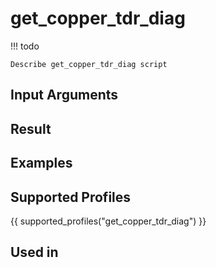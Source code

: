 

# get_copper_tdr_diag

<!-- prettier-ignore -->
!!! todo

    Describe get_copper_tdr_diag script

## Input Arguments

## Result

## Examples

## Supported Profiles

{{ supported_profiles("get_copper_tdr_diag") }}

## Used in
